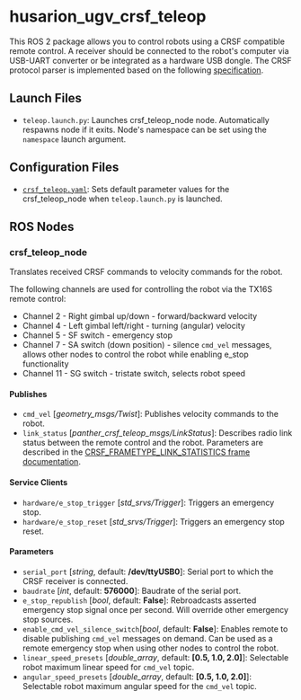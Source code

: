 # husarion_ugv_crsf_teleop

This ROS 2 package allows you to control robots using a CRSF compatible remote control. A receiver should be connected to the robot's computer via USB-UART converter or be integrated as a hardware USB dongle. The CRSF protocol parser is implemented based on the following [specification](https://github.com/crsf-wg/crsf/wiki).

## Launch Files

- `teleop.launch.py`: Launches crsf_teleop_node node. Automatically respawns node if it exits. Node's namespace can be set using the `namespace` launch argument.

## Configuration Files

- [`crsf_teleop.yaml`](./husarion_ugv_crsf_teleop/config/crsf_teleop.yaml): Sets default parameter values for the crsf_teleop_node when `teleop.launch.py` is launched.

## ROS Nodes

### crsf_teleop_node

Translates received CRSF commands to velocity commands for the robot.

The following channels are used for controlling the robot via the TX16S remote control:
- Channel 2 - Right gimbal up/down - forward/backward velocity
- Channel 4 - Left gimbal left/right - turning (angular) velocity
- Channel 5 - SF switch - emergency stop
- Channel 7 - SA switch (down position) - silence `cmd_vel` messages, allows other nodes to control the robot while enabling e_stop functionality
- Channel 11 - SG switch - tristate switch, selects robot speed

#### Publishes

- `cmd_vel` [*geometry_msgs/Twist*]: Publishes velocity commands to the robot.
- `link_status` [*panther_crsf_teleop_msgs/LinkStatus*]: Describes radio link status between the remote control and the robot. Parameters are described in the [CRSF_FRAMETYPE_LINK_STATISTICS frame documentation](https://github.com/crsf-wg/crsf/wiki/CRSF_FRAMETYPE_LINK_STATISTICS).

#### Service Clients

- `hardware/e_stop_trigger` [*std_srvs/Trigger*]: Triggers an emergency stop.
- `hardware/e_stop_reset` [*std_srvs/Trigger*]: Triggers an emergency stop reset.

#### Parameters

- `serial_port` [*string*, default: **/dev/ttyUSB0**]: Serial port to which the CRSF receiver is connected.
- `baudrate` [*int*, default: **576000**]: Baudrate of the serial port.
- `e_stop_republish` [*bool*, default: **False**]: Rebroadcasts asserted emergency stop signal once per second. Will override other emergency stop sources.
- `enable_cmd_vel_silence_switch`[*bool*, default: **False**]: Enables remote to disable publishing `cmd_vel` messages on demand. Can be used as a remote emergency stop when using other nodes to control the robot.
- `linear_speed_presets` [*double_array*, default: **[0.5, 1.0, 2.0]**]: Selectable robot maximum linear speed for `cmd_vel` topic.
- `angular_speed_presets` [*double_array*, default: **[0.5, 1.0, 2.0]**]: Selectable robot maximum angular speed for the `cmd_vel` topic.
